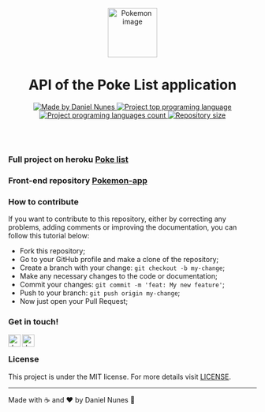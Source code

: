   <p align="center">
  <img src="https://github.com/nunesdaniel/pokemon-app/raw/master/img/pokemon.png" alt="Pokemon image" width="100px" height="100px"/>
</p>

  <h1 align="center" >API of the Poke List application</h1>

  <p align="center">
  <a href="https://linkedin.com/in/danielnunesdc">
    <img alt="Made by Daniel Nunes" src="https://img.shields.io/badge/made%20by-Daniel Nunes-%2300AFA2">
    <img alt="Project top programing language" src="https://img.shields.io/github/languages/top/danielnunesdc/pokemon-app?color=00AFA2">
    <img alt="Project programing languages count" src="https://img.shields.io/github/languages/count/danielnunesdc/pokemon-app?color=00AFA2">
    <img alt="Repository size" src="https://img.shields.io/github/repo-size/danielnunesdc/pokemon-app?color=00AFA2">
  </a>
</p><br /><br />

### Full project on heroku [Poke list](http://poke-list-app.herokuapp.com/)
### Front-end repository [Pokemon-app](https://github.com/danielnunesdc/pokemon-app)

### How to contribute

If you want to contribute to this repository, either by correcting any problems, adding comments or improving the documentation, you can follow this tutorial below:

- Fork this repository;
- Go to your GitHub profile and make a clone of the repository;
- Create a branch with your change: `git checkout -b my-change`;
- Make any necessary changes to the code or documentation;
- Commit your changes: `git commit -m 'feat: My new feature'`;
- Push to your branch: `git push origin my-change`;
- Now just open your Pull Request;


### Get in touch!

<p align="left">
 <a href="mailto:danielnunesdev@gmail.com" target="blank"><img align="left" src="https://img.shields.io/badge/-danielnunesdev@gmail.com-c14438?style=flat-square&logo=Gmail&logoColor=white&link=mailto:danielnunesdev@gmail.com" alt="danielnunesdev@gmail.com"  height="25" /></a>
  
  
<a href="https://linkedin.com/in/danielnunesdc" target="blank"><img align="left" src="https://img.shields.io/badge/-@danielnunesdc-blue?style=flat-square&logo=Linkedin&logoColor=white&link=https://www.linkedin.com/in/danielnunesdc" alt="danielnunesdc" height="25" /></a>
</p><br />

### License

This project is under the MIT license. For more details visit [LICENSE](LICENSE.md).

---

Made with :coffee: and ♥ by Daniel Nunes :wave:
